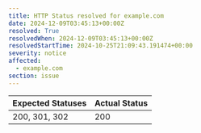 ```yaml
---
title: HTTP Status resolved for example.com
date: 2024-12-09T03:45:13+00:00Z
resolved: True
resolvedWhen: 2024-12-09T03:45:13+00:00Z
resolvedStartTime: 2024-10-25T21:09:43.191474+00:00
severity: notice
affected:
  - example.com
section: issue
---
```


| Expected Statuses | Actual Status  |
|-------------------|----------------|
| 200, 301, 302 | 200 |
